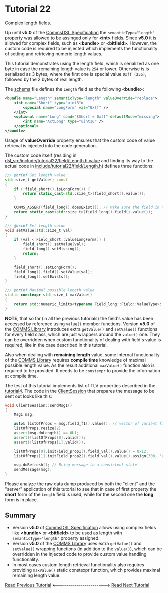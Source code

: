 # Tutorial 22
Complex length fields.

Up until **v5.0** of the [CommsDSL Specification](https://commschamp.github.io/commsdsl_spec/) the 
`semanticType="length"` property was allowed to be assinged only for **&lt;int&gt;** fields. Since **v5.0**
it is allowed for complex fields, such as **&lt;bundle&gt;** or **&lt;bitfield&gt;**. However,
the custom code is required to be injected which implements the functionality of 
setting and retrieving numeric length values.

This tutorial demonstrates using the length field, which is serialized as one byte in case the
remaining length value is `254` or lower. Otherwise is is serialized as 3 bytes, where the 
first one is special value `0xff (255)`, followed by the 2 bytes of real length.

The [schema](dsl/schema.xml) file defines the `Length` field as the following **&lt;bundle&gt;**:
```xml
<bundle name="Length" semanticType="length" valueOverride="replace">
    <int name="Short" type="uint8">
        <special name="LongForm" val="0xff" />
    </int>
    <optional name="Long" cond="$Short = 0xff" defaultMode="missing">
        <int name="ActLong" type="uint16" /> 
    </optional>
</bundle>
```
Usage of **valueOverride** property ensures that the custom code 
of value retrieval is injected into the code generation.

The custom code itself
(residing in [dsl_src/include/tutorial22/field/Length.h.value](dsl_src/include/tutorial22/field/Length.h.value)
and finding its way to the actual code in 
[include/tutorial22/field/Length.h](include/tutorial22/field/Length.h)) 
defines three functions:
```cpp
/// @brief Get length value
std::size_t getValue() const
{
    if (!field_short().isLongForm()) {
        return static_cast<std::size_t>(field_short().value());
    }

    COMMS_ASSERT(field_long().doesExist()); // Make sure the field in the consistent state
    return static_cast<std::size_t>(field_long().field().value());
}

/// @brief Set length value
void setValue(std::size_t val)
{
    if (val < Field_short::valueLongForm()) {
        field_short().setValue(val);
        field_long().setMissing();
        return;
    }

    field_short().setLongForm();
    field_long().field().setValue(val);
    field_long().setExists();
}

/// @brief Maximal possible length value
static constexpr std::size_t maxValue()
{
    return std::numeric_limits<typename Field_long::Field::ValueType>::max();
}
```
**NOTE**, that so far (in all the previous tutorials) the field's value has been accessed
by reference using `value()` member functions. Version **v5.0** of the
[COMMS Library](https://github.com/commschamp/comms) introduces extra `getValue()` and
`setValue()` functions for every field class, which are just wrappers around the `value()` one.
They can be overridden when custom functionality of
dealing with field's value is required, like in the case described in this tutorial.

Also when dealing with **remaining length** value, some internal functionality of the
[COMMS Library](https://github.com/commschamp/comms) requires **compile time** knowledge
of maximal possible length value. As the result additional `maxValue()` function
also is required to be provided. It needs to be `constexpr` to provide the information
at compile time.

The test of this tutorial implements list of TLV properties described in the
[tutorial4](../tutorial4). The code in the [ClientSession](src/ClientSession.cpp) that
prepares the message to be sent out looks like this:
```cpp
void ClientSession::sendMsg1()
{
    Msg1 msg;

    auto& listOfProps = msg.field_f1().value(); // vector of variant fields
    listOfProps.resize(2);
    assert(msg.doLength() == 0U);
    assert(!listOfProps[0].valid());
    assert(!listOfProps[1].valid());

    listOfProps[0].initField_prop1().field_val().value() = 0x12;
    listOfProps[1].initField_prop2().field_val().value().assign(300, 'a'); // Force long length form.

    msg.doRefresh(); // Bring message to a consistent state
    sendMessage(msg);
}
```
Please analyze the raw data dump produced by both the "client" and the "server" application
of this tutorial to see that in case of first property the **short** form of the `Length` field
is used, while for the second one the **long** form is in place.

## Summary

- Version **v5.0** of [CommsDSL Specification](https://commschamp.github.io/commsdsl_spec/)
  allows using complex fields like **&lt;bundle&gt;** or **&lt;bitfield&gt;** to be used
  as length with `semanticType="length"` property assigned.
- Version **v5.0** of the [COMMS Library](https://github.com/commschamp/comms) uses
  extra `getValue()` and `setValue()` wrapping functions (in addition to the `value()`),
  which can be overridden in the injected code to provide custom value handling functionality.
- In most cases custom length retrieval functionality also requires providing `maxValue()`
  static constexpr function, which provides maximal remaining length value.


[Read Previous Tutorial](../tutorial21) &lt;-----------------------&gt; [Read Next Tutorial](../tutorial23) 
